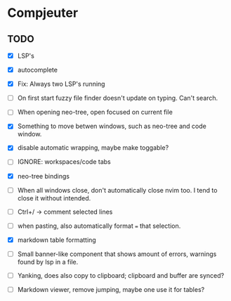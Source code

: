# Compjeuter
## TODO
- [x] LSP's 
- [x] autocomplete 
- [x] Fix: Always two LSP's running
- [ ] On first start fuzzy file finder doesn't update on typing. Can't search. 
- [ ] When opening neo-tree, open focused on current file
- [x] Something to move betwen windows, such as neo-tree and code window.
- [x] disable automatic wrapping, maybe make toggable?
- [ ] IGNORE: workspaces/code tabs
- [x] neo-tree bindings
- [ ] When all windows close, don't automatically close nvim too. I tend to 
close it without intended.
- [ ] Ctrl+/ -> comment selected lines
- [ ] when pasting, also automatically format `=` that selection.
- [x] markdown table formatting
- [ ] Small banner-like component that shows amount of errors, warnings found by lsp in a file.
- [ ] Yanking, does also copy to clipboard; clipboard and buffer are synced?
- [ ] Markdown viewer, remove jumping, maybe one use it for tables? 


